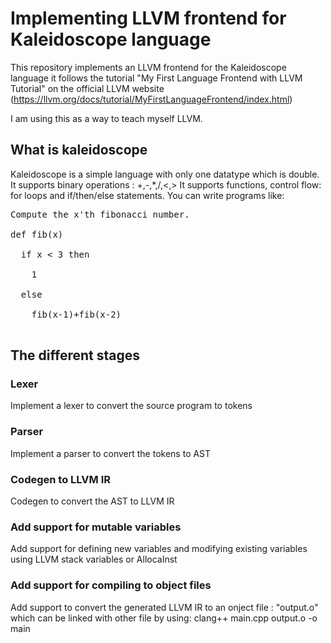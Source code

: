 # Implementing LLVM frontend for Kaleidoscope language

This repository implements an LLVM frontend for the Kaleidoscope language it follows the tutorial
"My First Language Frontend with LLVM Tutorial" on the official LLVM website (https://llvm.org/docs/tutorial/MyFirstLanguageFrontend/index.html) </br>

I am using this as a way to teach myself LLVM.</br>

## What is kaleidoscope

Kaleidoscope is a simple language with only one datatype which is double.
It supports binary operations : +,-,*,/,<,>
It supports functions, control flow: for loops and if/then/else statements.
You can write programs like:</br>

</code>
<pre>
Compute the x'th fibonacci number.<br>
def fib(x)<br>
  if x < 3 then<br>
    1<br>
  else<br>
    fib(x-1)+fib(x-2)<br>
</pre>
</code>


## The different stages

### Lexer
Implement a lexer to convert the source program to tokens

### Parser
Implement a parser to convert the tokens to AST

### Codegen to LLVM IR
Codegen to convert the AST to LLVM IR

### Add support for mutable variables
Add support for defining new variables and modifying existing variables using LLVM stack variables or AllocaInst 

### Add support for compiling to object files
Add support to convert the generated LLVM IR to an onject file : "output.o" which can be linked with other file by using:
clang++ main.cpp output.o -o main
